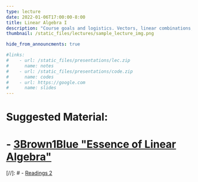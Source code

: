 ```yaml
---
type: lecture
date: 2022-01-06T17:00:00-8:00
title: Linear Algebra I
description: "Course goals and logistics. Vectors, linear combinations, span, matrices as linear transformations, matrix multiplication, determinants, matrix inverse, range, nullspace."
thumbnail: /static_files/lectures/sample_lecture_img.png

hide_from_announcments: true

#links: 
#    - url: /static_files/presentations/lec.zip
#      name: notes
#    - url: /static_files/presentations/code.zip
#      name: codes
#    - url: https://google.com
#      name: slides
---
```

# **Suggested Material:**
# - [3Brown1Blue "Essence of Linear Algebra"](https://youtube.com/playlist?list=PLZHQObOWTQDPD3MizzM2xVFitgF8hE_ab)
[//]: # - [Readings 2](http://example.com)

